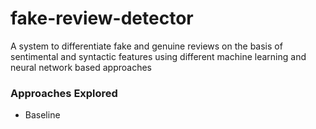 # fake-review-detector
A system to differentiate fake and genuine reviews on the basis of sentimental and syntactic features using different machine learning and neural network based approaches

### Approaches Explored

- Baseline
